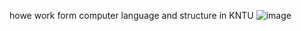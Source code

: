 howe work form computer language and structure in KNTU
![image](https://github.com/SamanEsmaeili3/base_or_code_converter/assets/168917129/58d16eaf-8021-4595-b057-714c64774630)
